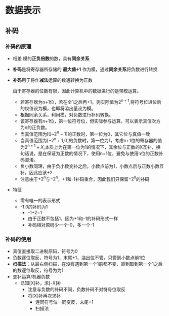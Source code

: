 # 数据表示

## 补码

### 补码的原理

- 相差 模的**正负倍数**的数，具有**同余关系**

- **补码**是将寄存器所存储的 **最大值+1** 作为模，通过**同余关系**将负数进行转换

- **补码**用于将作**减法**运算的数通转换为正数

  由于寄存器的位数有限，因此计算机中的数据进行的是带模运算。

  - 若寄存器为n+1位，若在全1之后再+1，则实际值为$2^{n+1}$,将符号位进位后的权值设为模，也即将溢出量设为模。
  - 根据同余关系，利用模，对负数进行补码转换。
  - 该寄存器有n+1位，第一位符号位，但实际参与运算。可以表示真值次方为n的正负数。
  - 当真值范围为[0~$2^n-1]$的正数时，第一位为0，其它位与真值一致
  - 当真值范围为[$-2^n+1$,0]的负数时，第一位为1，考虑n+1位的寄存器的值为$2^{n+1}+X$,本质上为在第一位为1的情况下，其余位与正数的X互补，换句话说，是在保证为正数的情况下，使用n+1位，避免与使用n位的正数补码混淆。
  - 负小数同理，由于负小数变补之后，小数点前为1，小数点后与正数小数互补。因此应该+2.
  - 注意由于$+2^n$与$-2^n$，+1和-1补码重合，因此我们只保留$-2^n$的补码

- 特征

  - 零有唯一的表示形式
  - -1.0的补码为1
    - -1+2=1
    - 由于正数不包括1，因为+1和-1的补码形式一样
    - 补码相对原码少一个-0，多一个-1

### 补码的使用

- 真值直接取二进制原码，符号为0
- 负数逐位取反，符号为1，末尾+1，溢出位不管，只管到小数点前1位
- **扫描法**：从最右侧扫描，在没有遇到第一个1前都不变，直到取到第一个1之后的数逐位取反，符号为为1.
- 变补运算/机器负数  
  - 已知[X]补，求[-X]补
    - 注意与负数的补码不同，负数补码不对符号位取反
    - 将[X]补再次求补
      - 连同符号位一同变反，末尾+1
      - 扫描法

